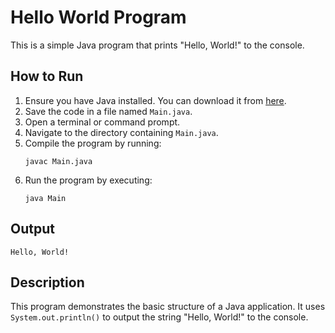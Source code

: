 # Hello World Program

This is a simple Java program that prints "Hello, World!" to the console.

## How to Run

1. Ensure you have Java installed. You can download it from [here](https://www.oracle.com/java/technologies/javase-jdk11-downloads.html).
2. Save the code in a file named `Main.java`.
3. Open a terminal or command prompt.
4. Navigate to the directory containing `Main.java`.
5. Compile the program by running:
   ```
   javac Main.java
   ```
6. Run the program by executing:
   ```
   java Main
   ```

## Output

```
Hello, World!
```

## Description

This program demonstrates the basic structure of a Java application. It uses `System.out.println()` to output the string "Hello, World!" to the console.
```

